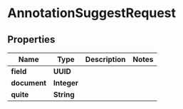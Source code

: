 

# AnnotationSuggestRequest


## Properties

| Name | Type | Description | Notes |
|------------ | ------------- | ------------- | -------------|
|**field** | **UUID** |  |  |
|**document** | **Integer** |  |  |
|**quite** | **String** |  |  |



